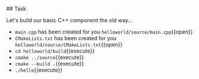 ## Task

Let's build our basic C++ component the old way...

* `main.cpp` has been created for you `helloworld/source/main.cpp`{{open}}
* `CMakeLists.txt` has been created for you `helloworld/source/CMakeLists.txt`{{open}}
* `cd helloworld/build`{{execute}}
* `cmake ../source`{{execute}}
* `cmake --build .`{{execute}}
* `./hello`{{execute}}

